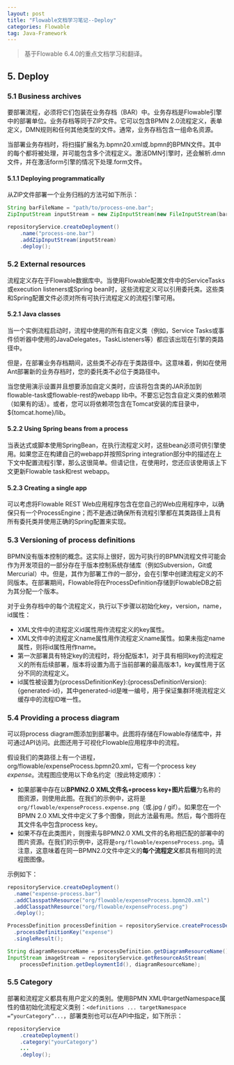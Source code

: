 ```yaml
---
layout: post
title: "Flowable文档学习笔记--Deploy"
categories: Flowable
tag: Java-Framework
---
```

> 基于Flowable 6.4.0的重点文档学习和翻译。

## 5. Deploy

### 5.1 Business archives

要部署流程，必须将它们包装在业务存档（BAR）中。业务存档是Flowable引擎中的部署单位。业务存档等同于ZIP文件。它可以包含BPMN 2.0流程定义，表单定义，DMN规则和任何其他类型的文件。通常，业务存档包含一组命名资源。

当部署业务存档时，将扫描扩展名为.bpmn20.xml或.bpmn的BPMN文件。其中的每个都将被处理，并可能包含多个流程定义。激活DMN引擎时，还会解析.dmn文件，并在激活form引擎的情况下处理.form文件。

#### 5.1.1 Deploying programmatically

从ZIP文件部署一个业务归档的方法可如下所示：

```java
String barFileName = "path/to/process-one.bar";
ZipInputStream inputStream = new ZipInputStream(new FileInputStream(barFileName));

repositoryService.createDeployment()
    .name("process-one.bar")
    .addZipInputStream(inputStream)
    .deploy();
```

### 5.2 External resources

流程定义存在于Flowable数据库中。当使用Flowable配置文件中的ServiceTasks或execution listeners或Spring bean时，这些流程定义可以引用委托类。这些类和Spring配置文件必须对所有可执行流程定义的流程引擎可用。

#### 5.2.1 Java classes

当一个实例流程启动时，流程中使用的所有自定义类（例如，Service Tasks或事件侦听器中使用的JavaDelegates，TaskListeners等）都应该出现在引擎的类路径中。

但是，在部署业务存档期间，这些类不必存在于类路径中。这意味着，例如在使用Ant部署新的业务存档时，您的委托类不必位于类路径中。

当您使用演示设置并且想要添加自定义类时，应该将包含类的JAR添加到flowable-task或flowable-rest的webapp lib中。不要忘记包含自定义类的依赖项（如果有的话）。或者，您可以将依赖项包含在Tomcat安装的库目录中，${tomcat.home}/lib。

#### 5.2.2 Using Spring beans from a process

当表达式或脚本使用SpringBean，在执行流程定义时，这些bean必须可供引擎使用。如果您正在构建自己的webapp并按照Spring integration部分中的描述在上下文中配置流程引擎，那么这很简单。但请记住，在使用时，您还应该使用该上下文更新Flowable task和rest webapp。

#### 5.2.3 Creating a single app

可以考虑将Flowable REST Web应用程序包含在您自己的Web应用程序中，以确保只有一个ProcessEngine；而不是通过确保所有流程引擎都在其类路径上具有所有委托类并使用正确的Spring配置来实现。

### 5.3 Versioning of process definitions

BPMN没有版本控制的概念。这实际上很好，因为可执行的BPMN流程文件可能会作为开发项目的一部分存在于版本控制系统存储库（例如Subversion，Git或Mercurial）中。但是，其作为部署工作的一部分，会在引擎中创建流程定义的不同版本。在部署期间，Flowable将在ProcessDefinition存储到FlowableDB之前为其分配一个版本。

对于业务存档中的每个流程定义，执行以下步骤以初始化key，version，name，id属性：
- XML文件中的流程定义id属性用作流程定义的key属性。
- XML文件中的流程定义name属性用作流程定义name属性。如果未指定name属性，则将id属性用作name。
- 第一次部署具有特定key的流程时，将分配版本1，对于具有相同key的流程定义的所有后续部署，版本将设置为高于当前部署的最高版本1，key属性用于区分不同的流程定义。
- id属性被设置为{processDefinitionKey}:{processDefinitionVersion}:{generated-id}，其中generated-id是唯一编号，用于保证集群环境流程定义缓存中的流程ID唯一性。

### 5.4 Providing a process diagram

可以将process diagram图添加到部署中。此图将存储在Flowable存储库中，并可通过API访问。此图还用于可视化Flowable应用程序中的流程。

假设我们的类路径上有一个进程，org/flowable/expenseProcess.bpmn20.xml，它有一个process key *expense*。流程图应使用以下命名约定（按此特定顺序）：
- 如果部署中存在以**BPMN2.0 XML文件名+process key+图片后缀**为名称的图资源，则使用此图。在我们的示例中，这将是`org/flowable/expenseProcess.expense.png`（或.jpg / gif）。如果您在一个BPMN 2.0 XML文件中定义了多个图像，则此方法最有用。然后，每个图将在其文件名中包含process key。
- 如果不存在此类图片，则搜索与BPMN2.0 XML文件的名称相匹配的部署中的图片资源。在我们的示例中，这将是`org/flowable/expenseProcess.png`。请注意，这意味着在同一BPMN2.0文件中定义的**每个流程定义**都具有相同的流程图图像。

示例如下：

```java
repositoryService.createDeployment()
  .name("expense-process.bar")
  .addClasspathResource("org/flowable/expenseProcess.bpmn20.xml")
  .addClasspathResource("org/flowable/expenseProcess.png")
  .deploy();
```

```java
ProcessDefinition processDefinition = repositoryService.createProcessDefinitionQuery()
  .processDefinitionKey("expense")
  .singleResult();

String diagramResourceName = processDefinition.getDiagramResourceName();
InputStream imageStream = repositoryService.getResourceAsStream(
    processDefinition.getDeploymentId(), diagramResourceName);
```

### 5.5 Category

部署和流程定义都具有用户定义的类别。使用BPMN XML中targetNamespace属性的值初始化流程定义类别：`<definitions ... targetNamespace =“yourCategory”...`，部署类别也可以在API中指定，如下所示：

```java
repositoryService
    .createDeployment()
    .category("yourCategory")
    ...
    .deploy();
```